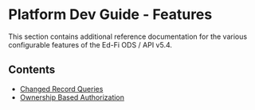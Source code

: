# Platform Dev Guide - Features

This section contains additional reference documentation for the various configurable features of the Ed-Fi ODS / API v5.4.



## Contents

* [Changed Record Queries](https://edfi.atlassian.net/wiki/spaces/ODSAPIS3V54/pages/22774855/Changed+Record+Queries)
* [Ownership Based Authorization](https://edfi.atlassian.net/wiki/spaces/ODSAPIS3V54/pages/22775117/Ownership+Based+Authorization)
